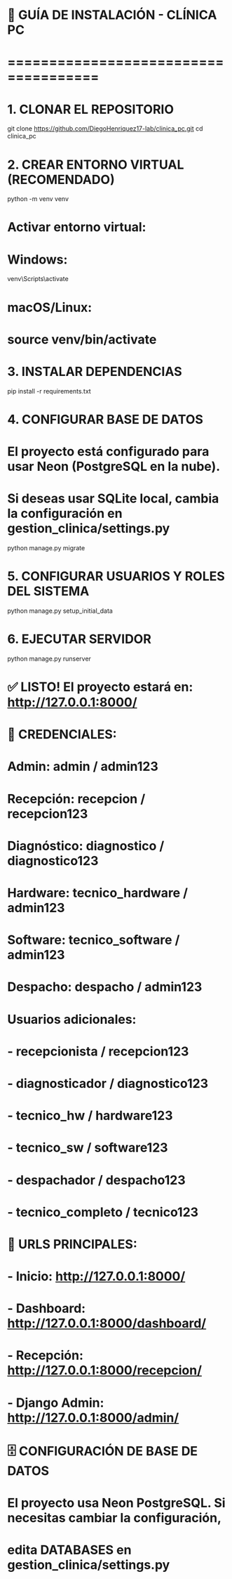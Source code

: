 # 🚀 GUÍA DE INSTALACIÓN - CLÍNICA PC
# =====================================

# 1. CLONAR EL REPOSITORIO
git clone https://github.com/DiegoHenriquez17-lab/clinica_pc.git
cd clinica_pc

# 2. CREAR ENTORNO VIRTUAL (RECOMENDADO)
python -m venv venv

# Activar entorno virtual:
# Windows:
venv\Scripts\activate
# macOS/Linux:
# source venv/bin/activate

# 3. INSTALAR DEPENDENCIAS
pip install -r requirements.txt

# 4. CONFIGURAR BASE DE DATOS
# El proyecto está configurado para usar Neon (PostgreSQL en la nube).
# Si deseas usar SQLite local, cambia la configuración en gestion_clinica/settings.py
python manage.py migrate

# 5. CONFIGURAR USUARIOS Y ROLES DEL SISTEMA
python manage.py setup_initial_data

# 6. EJECUTAR SERVIDOR
python manage.py runserver

# ✅ LISTO! El proyecto estará en: http://127.0.0.1:8000/

# 🔑 CREDENCIALES:
# Admin: admin / admin123
# Recepción: recepcion / recepcion123
# Diagnóstico: diagnostico / diagnostico123
# Hardware: tecnico_hardware / admin123
# Software: tecnico_software / admin123
# Despacho: despacho / admin123

# Usuarios adicionales:
# - recepcionista / recepcion123
# - diagnosticador / diagnostico123
# - tecnico_hw / hardware123
# - tecnico_sw / software123
# - despachador / despacho123
# - tecnico_completo / tecnico123

# 📱 URLS PRINCIPALES:
# - Inicio: http://127.0.0.1:8000/
# - Dashboard: http://127.0.0.1:8000/dashboard/
# - Recepción: http://127.0.0.1:8000/recepcion/
# - Django Admin: http://127.0.0.1:8000/admin/

# 🗄️ CONFIGURACIÓN DE BASE DE DATOS
# El proyecto usa Neon PostgreSQL. Si necesitas cambiar la configuración,
# edita DATABASES en gestion_clinica/settings.py
